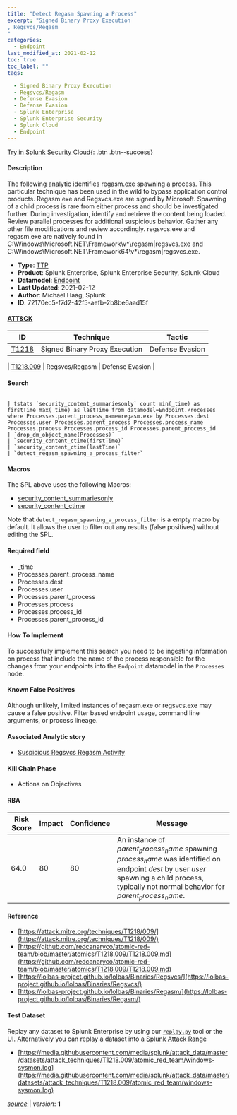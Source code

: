 ```yaml
---
title: "Detect Regasm Spawning a Process"
excerpt: "Signed Binary Proxy Execution
, Regsvcs/Regasm
"
categories:
  - Endpoint
last_modified_at: 2021-02-12
toc: true
toc_label: ""
tags:

  - Signed Binary Proxy Execution
  - Regsvcs/Regasm
  - Defense Evasion
  - Defense Evasion
  - Splunk Enterprise
  - Splunk Enterprise Security
  - Splunk Cloud
  - Endpoint
---
```




[Try in Splunk Security Cloud](https://www.splunk.com/en_us/cyber-security.html){: .btn .btn--success}

#### Description

The following analytic identifies regasm.exe spawning a process. This particular technique has been used in the wild to bypass application control products. Regasm.exe and Regsvcs.exe are signed by Microsoft. Spawning of a child process is rare from either process and should be investigated further. During investigation, identify and retrieve the content being loaded. Review parallel processes for additional suspicious behavior. Gather any other file modifications and review accordingly. regsvcs.exe and regasm.exe are natively found in C:\Windows\Microsoft.NET\Framework\v*\regasm|regsvcs.exe and C:\Windows\Microsoft.NET\Framework64\v*\regasm|regsvcs.exe.

- **Type**: [TTP](https://github.com/splunk/security_content/wiki/object-Analytic-Types)
- **Product**: Splunk Enterprise, Splunk Enterprise Security, Splunk Cloud
- **Datamodel**: [Endpoint](https://docs.splunk.com/Documentation/CIM/latest/User/Endpoint)
- **Last Updated**: 2021-02-12
- **Author**: Michael Haag, Splunk
- **ID**: 72170ec5-f7d2-42f5-aefb-2b8be6aad15f


#### [ATT&CK](https://attack.mitre.org/)

| ID             | Technique        |  Tactic             |
| -------------- | ---------------- |-------------------- |
| [T1218](https://attack.mitre.org/techniques/T1218/) | Signed Binary Proxy Execution | Defense Evasion |

| [T1218.009](https://attack.mitre.org/techniques/T1218/009/) | Regsvcs/Regasm | Defense Evasion |

#### Search

```

| tstats `security_content_summariesonly` count min(_time) as firstTime max(_time) as lastTime from datamodel=Endpoint.Processes where Processes.parent_process_name=regasm.exe by Processes.dest Processes.user Processes.parent_process Processes.process_name Processes.process Processes.process_id Processes.parent_process_id 
| `drop_dm_object_name(Processes)` 
| `security_content_ctime(firstTime)` 
| `security_content_ctime(lastTime)` 
| `detect_regasm_spawning_a_process_filter`
```

#### Macros
The SPL above uses the following Macros:
* [security_content_summariesonly](https://github.com/splunk/security_content/blob/develop/macros/security_content_summariesonly.yml)
* [security_content_ctime](https://github.com/splunk/security_content/blob/develop/macros/security_content_ctime.yml)

Note that `detect_regasm_spawning_a_process_filter` is a empty macro by default. It allows the user to filter out any results (false positives) without editing the SPL.

#### Required field
* _time
* Processes.parent_process_name
* Processes.dest
* Processes.user
* Processes.parent_process
* Processes.process
* Processes.process_id
* Processes.parent_process_id


#### How To Implement
To successfully implement this search you need to be ingesting information on process that include the name of the process responsible for the changes from your endpoints into the `Endpoint` datamodel in the `Processes` node.

#### Known False Positives
Although unlikely, limited instances of regasm.exe or regsvcs.exe may cause a false positive. Filter based endpoint usage, command line arguments, or process lineage.

#### Associated Analytic story
* [Suspicious Regsvcs Regasm Activity](/stories/suspicious_regsvcs_regasm_activity)


#### Kill Chain Phase
* Actions on Objectives



#### RBA

| Risk Score  | Impact      | Confidence   | Message      |
| ----------- | ----------- |--------------|--------------|
| 64.0 | 80 | 80 | An instance of $parent_process_name$ spawning $process_name$ was identified on endpoint $dest$ by user $user$ spawning a child process, typically not normal behavior for $parent_process_name$. |




#### Reference

* [https://attack.mitre.org/techniques/T1218/009/](https://attack.mitre.org/techniques/T1218/009/)
* [https://github.com/redcanaryco/atomic-red-team/blob/master/atomics/T1218.009/T1218.009.md](https://github.com/redcanaryco/atomic-red-team/blob/master/atomics/T1218.009/T1218.009.md)
* [https://lolbas-project.github.io/lolbas/Binaries/Regsvcs/](https://lolbas-project.github.io/lolbas/Binaries/Regsvcs/)
* [https://lolbas-project.github.io/lolbas/Binaries/Regasm/](https://lolbas-project.github.io/lolbas/Binaries/Regasm/)



#### Test Dataset
Replay any dataset to Splunk Enterprise by using our [`replay.py`](https://github.com/splunk/attack_data#using-replaypy) tool or the [UI](https://github.com/splunk/attack_data#using-ui).
Alternatively you can replay a dataset into a [Splunk Attack Range](https://github.com/splunk/attack_range#replay-dumps-into-attack-range-splunk-server)


* [https://media.githubusercontent.com/media/splunk/attack_data/master/datasets/attack_techniques/T1218.009/atomic_red_team/windows-sysmon.log](https://media.githubusercontent.com/media/splunk/attack_data/master/datasets/attack_techniques/T1218.009/atomic_red_team/windows-sysmon.log)



[*source*](https://github.com/splunk/security_content/tree/develop/detections/endpoint/detect_regasm_spawning_a_process.yml) \| *version*: **1**
